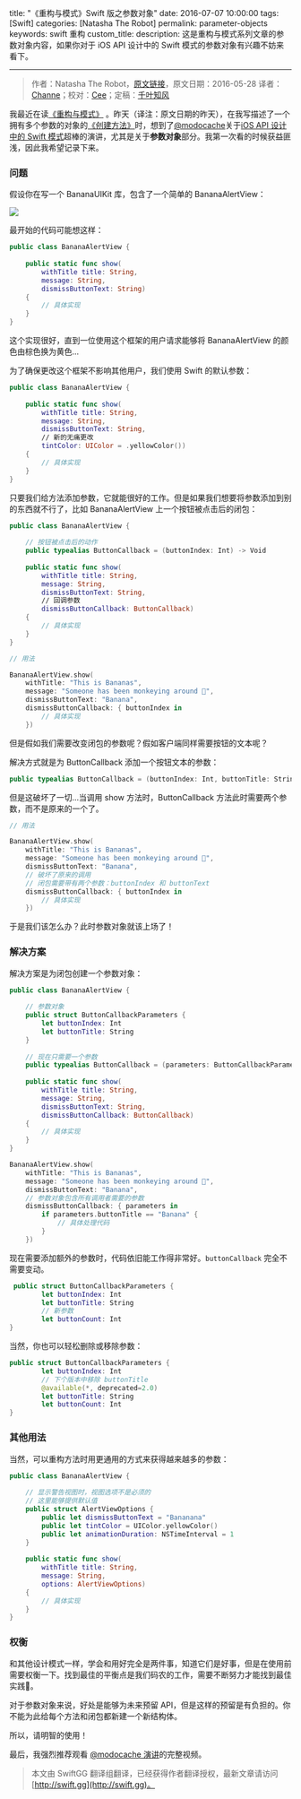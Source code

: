 title: "《重构与模式》Swift 版之参数对象"
date: 2016-07-07 10:00:00
tags: [Swift]
categories: [Natasha The Robot]
permalink: parameter-objects
keywords: swift 重构
custom_title: 
description: 这是重构与模式系列文章的参数对象内容，如果你对于 iOS API 设计中的 Swift 模式的参数对象有兴趣不妨来看下。

---
> 作者：Natasha The Robot，[原文链接](https://www.natashatherobot.com/parameter-objects/)，原文日期：2016-05-28
> 译者：[Channe](http://www.jianshu.com/users/7a07113a6597/latest_articles)；校对：[Cee](https://github.com/Cee)；定稿：[千叶知风](http://weibo.com/xiaoxxiao)
  







<!--此处开始正文-->

我最近在读[《重构与模式》](https://book.douban.com/subject/20393327/) 。昨天（译注：原文日期的昨天），在我写描述了一个拥有多个参数的对象的[《创建方法》](http://swift.gg/2016/06/27/refactoring-to-creation-method/)时，想到了[@modocache](https://twitter.com/modocache)关于[iOS API 设计中的 Swift 模式](https://youtu.be/yu6KND7dJBA?list=PLdr22uU_wISpW6XI1J0S7Lp-X8Km-HaQW)超棒的演讲，尤其是关于**参数对象**部分。我第一次看的时候获益匪浅，因此我希望记录下来。

<!--more-->

### 问题

假设你在写一个 BananaUIKit 库，包含了一个简单的 BananaAlertView：

![](https://www.natashatherobot.com/wp-content/uploads/Screen-Shot-2016-05-28-at-5.16.54-AM-250x300.png)

最开始的代码可能想这样：

```swift
public class BananaAlertView {
    
    public static func show(
        withTitle title: String,
        message: String,
        dismissButtonText: String)
    {
        // 具体实现
    }
}
```

这个实现很好，直到一位使用这个框架的用户请求能够将 BananaAlertView 的颜色由棕色换为黄色...

为了确保更改这个框架不影响其他用户，我们使用 Swift 的默认参数：

```swift
public class BananaAlertView {
    
    public static func show(
        withTitle title: String,
        message: String,
        dismissButtonText: String,
        // 新的无痛更改
        tintColor: UIColor = .yellowColor())
    {
        // 具体实现
    }
}
```

只要我们给方法添加参数，它就能很好的工作。但是如果我们想要将参数添加到别的东西就不行了，比如 BananaAlertView 上一个按钮被点击后的闭包：

```swift
public class BananaAlertView {
    
    // 按钮被点击后的动作
    public typealias ButtonCallback = (buttonIndex: Int) -> Void
    
    public static func show(
        withTitle title: String,
        message: String,
        dismissButtonText: String,
        // 回调参数
        dismissButtonCallback: ButtonCallback)
    {
        // 具体实现
    }
}

// 用法

BananaAlertView.show(
    withTitle: "This is Bananas",
    message: "Someone has been monkeying around 🙈",
    dismissButtonText: "Banana",
    dismissButtonCallback: { buttonIndex in
        // 具体实现
    })
```

但是假如我们需要改变闭包的参数呢？假如客户端同样需要按钮的文本呢？

解决方式就是为 ButtonCallback 添加一个按钮文本的参数：

```swift
public typealias ButtonCallback = (buttonIndex: Int, buttonTitle: String) -> Void
```

但是这破坏了一切...当调用 show 方法时，ButtonCallback 方法此时需要两个参数，而不是原来的一个了。

```swift
// 用法

BananaAlertView.show(
    withTitle: "This is Bananas",
    message: "Someone has been monkeying around 🙈",
    dismissButtonText: "Banana", 
    // 破坏了原来的调用
    // 闭包需要带有两个参数：buttonIndex 和 buttonText
    dismissButtonCallback: { buttonIndex in
        // 具体实现
    })
```

于是我们该怎么办？此时参数对象就该上场了！

### 解决方案

解决方案是为闭包创建一个参数对象：

```swift
public class BananaAlertView {
    
    // 参数对象
    public struct ButtonCallbackParameters {
        let buttonIndex: Int
        let buttonTitle: String
    }
    
    // 现在只需要一个参数
    public typealias ButtonCallback = (parameters: ButtonCallbackParameters) -> Void
    
    public static func show(
        withTitle title: String,
        message: String,
        dismissButtonText: String,
        dismissButtonCallback: ButtonCallback)
    {
        // 具体实现
    }
}

BananaAlertView.show(
    withTitle: "This is Bananas",
    message: "Someone has been monkeying around 🙈",
    dismissButtonText: "Banana",
    // 参数对象包含所有调用者需要的参数
    dismissButtonCallback: { parameters in
        if parameters.buttonTitle == "Banana" {
            // 具体处理代码
        }
    })
```

现在需要添加额外的参数时，代码依旧能工作得非常好。`buttonCallback` 完全不需要变动。

```swift
 public struct ButtonCallbackParameters {
        let buttonIndex: Int
        let buttonTitle: String
        // 新参数
        let buttonCount: Int
}
```

当然，你也可以轻松删除或移除参数：

```swift
public struct ButtonCallbackParameters {
        let buttonIndex: Int
        // 下个版本中移除 buttonTitle
        @available(*, deprecated=2.0)
        let buttonTitle: String
        let buttonCount: Int
}
```

### 其他用法

当然，可以重构方法时用更通用的方式来获得越来越多的参数：

```swift
public class BananaAlertView {
    
    // 显示警告视图时，视图选项不是必须的
    // 这里能够提供默认值
    public struct AlertViewOptions {
        public let dismissButtonText = "Bananana"
        public let tintColor = UIColor.yellowColor()
        public let animationDuration: NSTimeInterval = 1
    }
    
    public static func show(
        withTitle title: String,
        message: String,
        options: AlertViewOptions)
    {
        // 具体实现
    }
}
```

### 权衡

和其他设计模式一样，学会和用好完全是两件事，知道它们是好事，但是在使用前需要权衡一下。找到最佳的平衡点是我们码农的工作，需要不断努力才能找到最佳实践🙅。

对于参数对象来说，好处是能够为未来预留 API，但是这样的预留是有负担的。你不能为此给每个方法和闭包都新建一个新结构体。

所以，请明智的使用！

最后，我强烈推荐观看 [@modocache 演讲](https://youtu.be/yu6KND7dJBA?list=PLdr22uU_wISpW6XI1J0S7Lp-X8Km-HaQW)的完整视频。
> 本文由 SwiftGG 翻译组翻译，已经获得作者翻译授权，最新文章请访问 [http://swift.gg](http://swift.gg)。